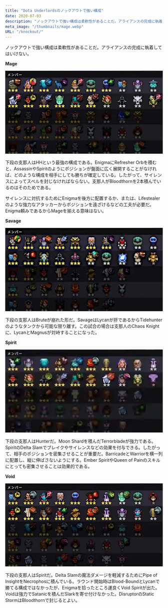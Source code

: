 ```yaml
---
title: "Dota Underlordsのノックアウトで強い構成"
date: 2020-07-03
description: "ノックアウトで強い構成は柔軟性があることだ。アライアンスの完成に執着してはいけない。"
meta_image: "/thumbnails/mage.webp"
URL: "/knockout/"
---
```


ノックアウトで強い構成は柔軟性があることだ。アライアンスの完成に執着してはいけない。<!--more-->

**Mage**

![Mage](../knockout/mage.webp)

下段の支那人はHHという最強の構成である。EnigmaにRefresher Orbを積むと、AssassinやSpiritのようにポジションが盤面に広く展開することがなければ、どのような構成を相手にしても勝ちが確定している。したがって、サイレンスによってスペルを封じなければならない。支那人がBloodthornを2本積んでいるのはそのためである。

サイレンスに対抗するためにEnigmaを後方に配置するか、または、Lifestealerのような強力なアタッカーからポジションを遠ざけるなどの工夫が必要だ。Enigma頼みであるからMageを揃える意味はない。

**Savage**

![Savage](../knockout/savage.webp)

下段の支那人はBruteが崩れた形だ。SavageはLycanが肝であるからTidehunterのようなタンクから可能な限り離す。この試合の場合は支那人のChaos Knightに、LycanとMagnusが対峙することになった。

**Spirit**

![Spirit](../knockout/spirit.webp)

下段の支那人はHunterだ。Moon Shardを積んだTerrorbladeが強力である。SpiritのDelta Slamでブレイクやサイレンスなどの効果を付与できる。したがって、相手のポジションを密集させることが重要だ。BarricadeとWarriorを横一列に配置し、縦に伸ばさないようにする。Ember SpiritやQueen of Painのスキルにとっても密集させることは効果的である。

**Void**

![Void](../knockout/void.webp)

下段の支那人はSpiritだ。Delta Slamの魔法ダメージを軽減するためにPipe of InsightをNecrophosに積んでいる。ラウンド開始時はBlood-BoundとLycanで勝てる構成ではなかったが、Enigmaを拾ったところ運良くVoid Spiritが出た。Voidは強力でSatanicを積んだSlarkを寄せ付けなかった。DisruptorのStatic StormはBloodthornで封じるとよい。
